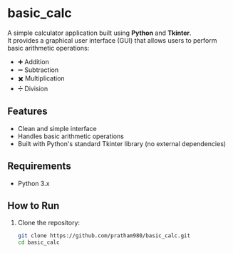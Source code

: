 # basic_calc

A simple calculator application built using **Python** and **Tkinter**.  
It provides a graphical user interface (GUI) that allows users to perform basic arithmetic operations:

- ➕ Addition  
- ➖ Subtraction  
- ✖️ Multiplication  
- ➗ Division  

## Features
- Clean and simple interface  
- Handles basic arithmetic operations  
- Built with Python's standard Tkinter library (no external dependencies)  

## Requirements
- Python 3.x  

## How to Run
1. Clone the repository:
   ```bash
   git clone https://github.com/pratham980/basic_calc.git
   cd basic_calc

 
